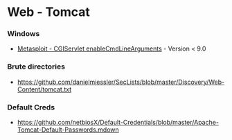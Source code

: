 # Web - Tomcat

### Windows

* [Metasploit - CGIServlet enableCmdLineArguments](https://www.rapid7.com/db/modules/exploit/windows/http/tomcat_cgi_cmdlineargs) - Version < 9.0

### Brute directories
* https://github.com/danielmiessler/SecLists/blob/master/Discovery/Web-Content/tomcat.txt

### Default Creds
* https://github.com/netbiosX/Default-Credentials/blob/master/Apache-Tomcat-Default-Passwords.mdown

